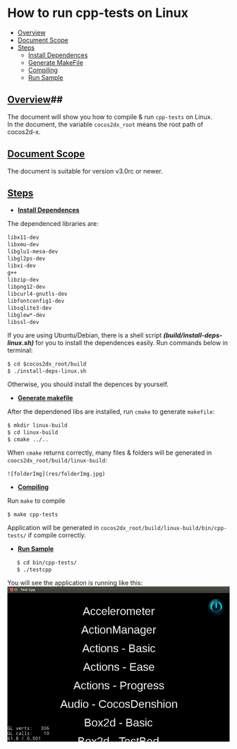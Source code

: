 # How to run cpp-tests on Linux #

* [Overview](#anchor1)
* [Document Scope](#anchor2)
* [Steps](#anchor3)
	* [Install Dependences](#anchor4)
	* [Generate MakeFile](#anchor5)
	* [Compiling](#anchor6)
	* [Run Sample](#anchor7)

## [Overview](id:anchor1)##
The document will show you how to compile & run `cpp-tests` on Linux.  
In the document, the variable `cocos2dx_root` means the root path of cocos2d-x.  

## [Document Scope](id:anchor2) ##
The document is suitable for version v3.0rc or newer.

## [Steps](id:anchor3) ##

* **[Install Dependences](id:anchor4)**

The dependenced libraries are:

```
libx11-dev
libxmu-dev
libglu1-mesa-dev
libgl2ps-dev
libxi-dev
g++
libzip-dev
libpng12-dev
libcurl4-gnutls-dev
libfontconfig1-dev
libsqlite3-dev
libglew*-dev
libssl-dev
```
If you are using Ubuntu/Debian, there is a shell script **_(build/install-deps-linux.sh)_** for you to install the dependences easily. Run commands below in terminal:  

    $ cd $cocos2dx_root/build
    $ ./install-deps-linux.sh

Otherwise, you should install the depences by yourself.

* **[Generate makefile](id:anchor5)**

After the dependened libs are installed, run `cmake` to generate `makefile`:

    $ mkdir linux-build
    $ cd linux-build
    $ cmake ../..

When `cmake` returns correctly, many files & folders will be generated in  `coocs2dx_root/build/linux-build`:
	
	![folderImg](res/folderImg.jpg)
	
* **[Compiling](id:anchor6)**

Run `make` to compile

    $ make cpp-tests

Application will be generated in `cocos2dx_root/build/linux-build/bin/cpp-tests/` if compile correctly.

* **[Run Sample](id:anchor7)**

```
   $ cd bin/cpp-tests/
   $ ./testcpp
```
    
	
You will see the application is running like this:
![runningScene](res/runningScene.jpg)

